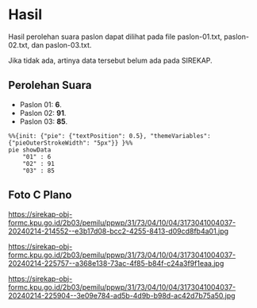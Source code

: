 # Hasil

Hasil perolehan suara paslon dapat dilihat pada file paslon-01.txt, paslon-02.txt, dan paslon-03.txt.

Jika tidak ada, artinya data tersebut belum ada pada SIREKAP.

## Perolehan Suara

 * Paslon 01: **6**.
 * Paslon 02: **91**.
 * Paslon 03: **85**.

```mermaid
%%{init: {"pie": {"textPosition": 0.5}, "themeVariables": {"pieOuterStrokeWidth": "5px"}} }%%
pie showData
    "01" : 6
    "02" : 91
    "03" : 85
```
## Foto C Plano

https://sirekap-obj-formc.kpu.go.id/2b03/pemilu/ppwp/31/73/04/10/04/3173041004037-20240214-214552--e3b17d08-bcc2-4255-8413-d09cd8fb4a01.jpg

https://sirekap-obj-formc.kpu.go.id/2b03/pemilu/ppwp/31/73/04/10/04/3173041004037-20240214-225757--a368e138-73ac-4f85-b84f-c24a3f9f1eaa.jpg

https://sirekap-obj-formc.kpu.go.id/2b03/pemilu/ppwp/31/73/04/10/04/3173041004037-20240214-225904--3e09e784-ad5b-4d9b-b98d-ac42d7b75a50.jpg
